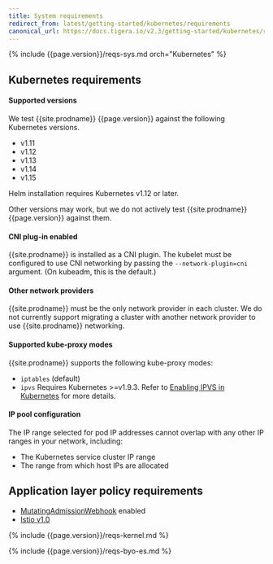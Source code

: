 ```yaml
---
title: System requirements
redirect_from: latest/getting-started/kubernetes/requirements
canonical_url: https://docs.tigera.io/v2.3/getting-started/kubernetes/requirements
---
```


{% include {{page.version}}/reqs-sys.md orch="Kubernetes" %}

## Kubernetes requirements

#### Supported versions

We test {{site.prodname}} {{page.version}} against the following Kubernetes versions.
- v1.11
- v1.12
- v1.13
- v1.14
- v1.15

Helm installation requires Kubernetes v1.12 or later.

Other versions may work, but we do not actively test {{site.prodname}}
{{page.version}} against them.

#### CNI plug-in enabled

{{site.prodname}} is installed as a CNI plugin. The kubelet must be configured
to use CNI networking by passing the `--network-plugin=cni` argument. (On
kubeadm, this is the default.)

#### Other network providers

{{site.prodname}} must be the only network provider in each cluster. We do
not currently support migrating a cluster with another network provider to
use {{site.prodname}} networking.

#### Supported kube-proxy modes

{{site.prodname}} supports the following kube-proxy modes:
- `iptables` (default)
- `ipvs` Requires Kubernetes >=v1.9.3. Refer to
  [Enabling IPVS in Kubernetes](../../networking/enabling-ipvs) for more details.

#### IP pool configuration

The IP range selected for pod IP addresses cannot overlap with any other
IP ranges in your network, including:

- The Kubernetes service cluster IP range
- The range from which host IPs are allocated

## Application layer policy requirements

- [MutatingAdmissionWebhook](https://kubernetes.io/docs/admin/admission-controllers/#mutatingadmissionwebhook) enabled
- [Istio v1.0](https://istio.io/about/notes/1.0/)

{% include {{page.version}}/reqs-kernel.md %}

{% include {{page.version}}/reqs-byo-es.md %}
